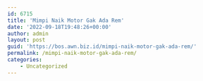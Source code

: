 ```yaml
---
id: 6715
title: 'Mimpi Naik Motor Gak Ada Rem'
date: '2022-09-18T19:48:26+00:00'
author: admin
layout: post
guid: 'https://bos.awn.biz.id/mimpi-naik-motor-gak-ada-rem/'
permalink: /mimpi-naik-motor-gak-ada-rem/
categories:
    - Uncategorized
---
```



